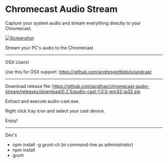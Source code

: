 # Chromecast Audio Stream
Capture your system audio and stream everything directly to your Chromecast.

[![Screenshot](https://s3.amazonaws.com/matbee.com/audio-cast.png)](https://s3.amazonaws.com/matbee.com/audio-cast.png)

Stream your PC's audio to the Chromecast

---

OSX Users!

Use this for OSX support: https://github.com/andresgottlieb/soundcast

---

Download release file: https://github.com/acidhax/chromecast-audio-stream/releases/download/0.2.5/audio-cast-1.0.0-win32-ia32.zip

Extract and execute audio-cast.exe.

Right click tray icon and select your cast device.

Enjoy!


---

Dev's

- npm install -g grunt-cli (in command-line as administrator)
- npm install
- grunt
